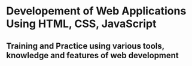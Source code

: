 # Developement of Web Applications Using HTML, CSS, JavaScript 
## Training and Practice using various tools, knowledge and features of web development 

